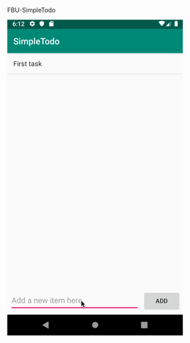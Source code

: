 FBU-SimpleTodo

![](https://github.com/jessicamindel/FBU-SimpleTodo/raw/master/SimpleTodo_Demo.gif)
